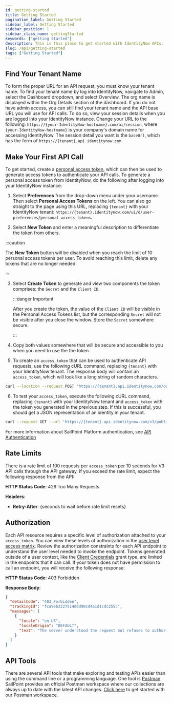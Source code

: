 ```yaml
---
id: getting-started
title: Getting Started
pagination_label: Getting Started
sidebar_label: Getting Started
sidebar_position: 1
sidebar_class_name: gettingStarted
keywords: ["getting started"]
description: This is this place to get started with IdentityNow APIs.
slug: /api/getting-started
tags: ["Getting Started"]
---
```


## Find Your Tenant Name

To form the proper URL for an API request, you must know your tenant name. To
find your tenant name by log into IdentityNow, navigate to Admin, select the
Dashboard dropdown, and select Overview. The org name is displayed within the
Org Details section of the dashboard. If you do not have admin access, you can
still find your tenant name and the API base URL you will use for API calls. To
do so, view your session details when you are logged into your IdentityNow
instance. Change your URL to the following:
`https://{your-IdentityNow-hostname}.com/ui/session`, where
`{your-IdentityNow-hostname}` is your company's domain name for accessing
IdentityNow. The session detail you want is the `baseUrl`, which has the form of
`https://{tenant}.api.identitynow.com`.

## Make Your First API Call

To get started, create a
[personal access token](./authentication.md#personal-access-tokens), which can
then be used to generate access tokens to authenticate your API calls. To
generate a personal access token from IdentityNow, do the following after
logging into your IdentityNow instance:

1. Select **Preferences** from the drop-down menu under your username. Then
   select **Personal Access Tokens** on the left. You can also go straight to
   the page using this URL, replacing `{tenant}` with your IdentityNow tenant:
   `https://{tenant}.identitynow.com/ui/d/user-preferences/personal-access-tokens`.

2. Select **New Token** and enter a meaningful description to differentiate the
   token from others.

:::caution

The **New Token** button will be disabled when you reach the limit of 10
personal access tokens per user. To avoid reaching this limit, delete any tokens
that are no longer needed.

:::

3. Select **Create Token** to generate and view two components the token
   comprises: the `Secret` and the `Client ID`.

   :::danger Important

   After you create the token, the value of the `Client ID` will be visible in
   the Personal Access Tokens list, but the corresponding `Secret` will not be
   visible after you close the window. Store the `Secret` somewhere secure.

   :::

4. Copy both values somewhere that will be secure and accessible to you when you
   need to use the the token.

5. To create an `access_token` that can be used to authenticate API requests,
   use the following cURL command, replacing `{tenant}` with your IdentityNow
   tenant. The response body will contain an `access_token`, which will look
   like a long string of random characters.

```bash
curl --location --request POST 'https://{tenant}.api.identitynow.com/oauth/token?grant_type=client_credentials&client_id={client_id}&client_secret={secret}'
```

6. To test your `access_token`, execute the following cURL command, replacing
   `{tenant}` with your IdentityNow tenant and `access_token` with the token you
   generated in the previous step. If this is successful, you should get a JSON
   representation of an identity in your tenant.

```bash
curl --request GET --url 'https://{tenant}.api.identitynow.com/v3/public-identities?limit=1' --header 'authorization: Bearer {access_token}'
```

For more information about SailPoint Platform authentication, see
[API Authentication](./authentication.md)

## Rate Limits

There is a rate limit of 100 requests per `access_token` per 10 seconds for V3
API calls through the API gateway. If you exceed the rate limit, expect the
following response from the API:

**HTTP Status Code**: 429 Too Many Requests

**Headers**:

- **Retry-After**: {seconds to wait before rate limit resets}

## Authorization

Each API resource requires a specific level of authorization attached to your
`access_token`. You can view these levels of authorization in the
[user level access matrix](https://documentation.sailpoint.com/saas/help/common/users/user_level_matrix.html).
Review the authorization constraints for each API endpoint to understand the
user level needed to invoke the endpoint. Tokens generated outside of a user
context, like the
[Client Credentials](./authentication.md#client-credentials-grant-flow) grant
type, are limited in the endpoints that it can call. If your token does not have
permission to call an endpoint, you will receive the following response:

**HTTP Status Code**: 403 Forbidden

**Response Body**:

```json
{
  "detailCode": "403 Forbidden",
  "trackingId": "fca9eb2227514d6d90cd4a1d1cdc255c",
  "messages": [
    {
      "locale": "en-US",
      "localeOrigin": "DEFAULT",
      "text": "The server understood the request but refuses to authorize it."
    }
  ]
}
```

## API Tools

There are several API tools that make exploring and testing APIs easier than
using the command line or a programming language. One tool is
[Postman](https://www.postman.com/downloads/). SailPoint provides an official
Postman workspace where our collections are always up to date with the latest
API changes.
[Click here](https://developer.sailpoint.com/discuss/t/official-identitynow-postman-workspace/6153)
to get started with our Postman workspace.
